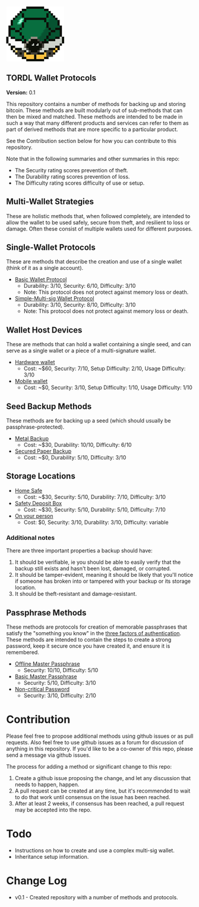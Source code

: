 ![TORDL.png](TORDL.png)

## TORDL Wallet Protocols

**Version:** 0.1

This repository contains a number of methods for backing up and storing bitcoin. These methods are built modularly out of sub-methods that can then be mixed and matched. These methods are intended to be made in such a way that many different products and services can refer to them as part of derived methods that are more specific to a particular product.

See the Contribution section below for how you can contribute to this repository.

Note that in the following summaries and other summaries in this repo:

* The Security rating scores prevention of theft.
* The Durability rating scores prevention of loss.
* The Difficulty rating scores difficulty of use or setup.

## Multi-Wallet Strategies

These are holistic methods that, when followed completely, are intended to allow the wallet to be used safely, secure from theft, and resilient to loss or damage. Often these consist of multiple wallets used for different purposes.

## Single-Wallet Protocols

These are methods that describe the creation and use of a single wallet (think of it as a single account).

* [Basic Wallet Protocol](walletProtocols/Basic-Wallet-Protocol.md)
  * Durability: 3/10, Security: 6/10, Difficulty: 3/10
  * Note: This protocol does not protect against memory loss or death.
* [Simple-Multi-sig Wallet Protocol](walletProtocols/Simple-Multi-sig-Wallet-Protocol.md)
  * Durability: 3/10, Security: 8/10, Difficulty: 3/10
  * Note: This protocol does not protect against memory loss or death.
<!--
* [Complex-Multi-sig Wallet Protocol](walletProtocols/Complex-Multi-sig-Wallet-Protocol.md)
  * Durability: 3/10, Security: 8/10, Difficulty: 3/10
  * Note: This protocol **does** protect against memory loss and death.
* [Time-locked Multi-sig Wallet Protocol](walletProtocols/)
* [Federated Wallet Protocol](walletProtocols/)
  * Durability: 10/10, Security: 4/10, Difficulty: 6/10
* [Time-locked Federated Wallet Protocol](walletProtocols/)
  * Durability: 10/10, Security: 9/10, Difficulty: 10/10
-->

## Wallet Host Devices

These are methods that can hold a wallet containing a single seed, and can serve as a single wallet or a piece of a multi-signature wallet.

* [Hardware wallet](walletHostDevices/Hardware-Wallet.md)
  * Cost: ~$60, Security: 7/10, Setup Difficulty: 2/10, Usage Difficulty: 3/10
* [Mobile wallet](walletHostDevices/Mobile-Wallet.md)
  * Cost: ~$0, Security: 3/10, Setup Difficulty: 1/10, Usage Difficulty: 1/10
<!--
* [Airgapped Computer Wallet](walletHostDevices/Airgapped-Computer-Wallet.md)
  * Cost: ~$1, Security: 7/10, Setup Difficulty: 10/10, Usage Difficulty: 10/10
-->

## Seed Backup Methods

These methods are for backing up a seed (which should usually be passphrase-protected).

* [Metal Backup](seedBackupMethods/Stamped-Metal-Backup.md)
  * Cost: ~$30, Durability: 10/10, Difficulty: 6/10
* [Secured Paper Backup](seedBackupMethods/Secured-Paper-Backup.md)
  * Cost: ~$0, Durability: 5/10, Difficulty: 3/10

## Storage Locations

* [Home Safe](storageLocations/Home-Safe.md)
  * Cost: ~$30, Security: 5/10, Durability: 7/10, Difficulty: 3/10
* [Safety Deposit Box](storageLocations/Safe-Deposit-Box.md)
  * Cost: ~$30, Security: 5/10, Durability: 5/10, Difficulty: 7/10
* [On your person](storageLocations/On-Your-Person.md)
  * Cost: $0, Security: 3/10, Durability: 3/10, Difficulty: variable

### Additional notes

There are three important properties a backup should have:

1. It should be verifiable, ie you should be able to easily verify that the backup still exists and hasn't been lost, damaged, or corrupted.
2. It should be tamper-evident, meaning it should be likely that you'll notice if someone has broken into or tampered with your backup or its storage location.
3. It should be theft-resistant and damage-resistant.

## Passphrase Methods

These methods are protocols for creation of memorable passphrases that satisfy the "something you know" in the [three factors of authentication](http://www.pearsonitcertification.com/articles/article.aspx?p=1718488). These methods are intended to contain the steps to create a strong password, keep it secure once you have created it, and ensure it is remembered.

* [Offline Master Passphrase](passphraseMethods/Offline-Master-Passphrase.md)
  * Security: 10/10, Difficulty: 5/10
* [Basic Master Passphrase](passphraseMethods/Basic-Master-Passphrase.md)
  * Security: 5/10, Difficulty: 3/10
* [Non-critical Password](passphraseMethods/Non-critical-Passphrase.md)
  * Security: 3/10, Difficulty: 2/10

# Contribution

Please feel free to propose additional methods using github issues or as pull requests. Also feel free to use github issues as a forum for discussion of anything in this repository. If you'd like to be a co-owner of this repo, please send a message via github issues.

The process for adding a method or significant change to this repo:

1. Create a github issue proposing the change, and let any discussion that needs to happen, happen. 
2. A pull request can be created at any time, but it's recommended to wait to do that work until consensus on the issue has been reached.
3. After at least 2 weeks, if consensus has been reached, a pull request may be accepted into the repo.

# Todo

* Instructions on how to create and use a complex multi-sig wallet.
* Inheritance setup information.

# Change Log

* v0.1 - Created repository with a number of methods and protocols.